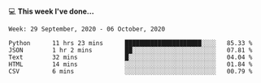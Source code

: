 💻 **This week I've done...**

<!--START_SECTION:waka-->
```text
Week: 29 September, 2020 - 06 October, 2020

Python      11 hrs 23 mins      █████████████████████░░░░   85.33 % 
JSON        1 hr 2 mins         ██░░░░░░░░░░░░░░░░░░░░░░░   07.81 % 
Text        32 mins             █░░░░░░░░░░░░░░░░░░░░░░░░   04.04 % 
HTML        14 mins             ░░░░░░░░░░░░░░░░░░░░░░░░░   01.84 % 
CSV         6 mins              ░░░░░░░░░░░░░░░░░░░░░░░░░   00.79 %
```
<!--END_SECTION:waka-->
